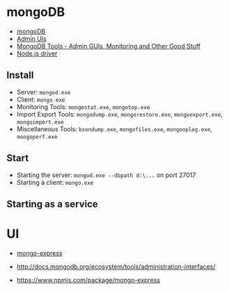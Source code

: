 # mongoDB

- [mongoDB](https://www.mongodb.org/)
- [Admin UIs](http://docs.mongodb.org/ecosystem/tools/administration-interfaces/)
- [MongoDB Tools - Admin GUIs, Monitoring and Other Good Stuff](http://mongodb-tools.com/)
- [Node.js driver](http://docs.mongodb.org/ecosystem/drivers/node-js/)

## Install

- Server: ```mongod.exe```
- Client: ```mongo.exe```
- Monitoring Tools: ```mongostat.exe```, ```mongotop.exe```
- Import Export Tools: ```mongodump.exe```, ```mongorestore.exe```, ```mongoexport.exe```, ```mongoimport.exe```
- Miscellaneous Tools: ```bsondump.exe```, ```mongofiles.exe```, ```mongooplog.exe```, ```mongoperf.exe```

## Start

- Starting the server: ```mongod.exe --dbpath d:\...``` on port 27017
- Starting a client: ```mongo.exe```

## Starting as a service

# UI 

- [mongo-express](https://www.npmjs.com/package/mongo-express)

- http://docs.mongodb.org/ecosystem/tools/administration-interfaces/
- https://www.npmjs.com/package/mongo-express